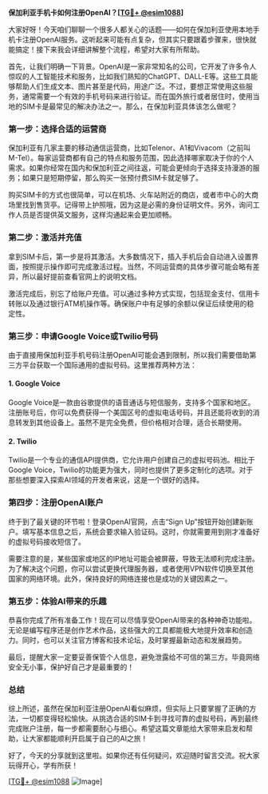 **保加利亚手机卡如何注册OpenAI？[[TG💪+ @esim1088](https://t.me/s/esim1088)]**

大家好呀！今天咱们聊聊一个很多人都关心的话题——如何在保加利亚使用本地手机卡注册OpenAI服务。这听起来可能有点复杂，但其实只要跟着步骤来，很快就能搞定！接下来我会详细讲解整个流程，希望对大家有所帮助。

首先，让我们明确一下背景。OpenAI是一家非常知名的公司，它开发了许多令人惊叹的人工智能技术和服务，比如我们熟知的ChatGPT、DALL-E等。这些工具能够帮助人们生成文本、图片甚至是代码，用途广泛。不过，要想正常使用这些服务，通常需要一个有效的手机号码来进行验证。而在国外旅行或者居住时，使用当地的SIM卡是最常见的解决办法之一。那么，在保加利亚具体该怎么做呢？

### 第一步：选择合适的运营商

保加利亚有几家主要的移动通信运营商，比如Telenor、A1和Vivacom（之前叫M-Tel）。每家运营商都有自己的特点和服务范围，因此选择哪家取决于你的个人需求。如果你经常在国内和保加利亚之间往返，可能会更倾向于选择支持漫游的服务；如果只是短期停留，那么购买一张预付费SIM卡就足够了。

购买SIM卡的方式也很简单，可以在机场、火车站附近的商店，或者市中心的大商场里找到售货亭。记得带上护照哦，因为这是必需的身份证明文件。另外，询问工作人员是否提供英文服务，这样沟通起来会更加顺畅。

### 第二步：激活并充值

拿到SIM卡后，第一步是将其激活。大多数情况下，插入手机后会自动进入设置界面，按照提示操作即可完成激活过程。当然，不同运营商的具体步骤可能会略有差异，所以最好提前查看官网上的说明文档。

激活完成后，别忘了给账户充值。可以通过多种方式实现，包括现金支付、信用卡转账以及通过银行ATM机操作等。确保账户中有足够的余额以保证后续使用的稳定性。

### 第三步：申请Google Voice或Twilio号码

由于直接用保加利亚手机号码注册OpenAI可能会遇到限制，所以我们需要借助第三方平台获取一个国际通用的虚拟号码。这里推荐两种方法：

#### 1. Google Voice
Google Voice是一款由谷歌提供的语音通话与短信服务，支持多个国家和地区。注册账号后，你可以免费获得一个美国区号的虚拟电话号码，并且还能将收到的消息转发到其他设备上。虽然不是完全免费，但价格相对合理，适合长期使用。

#### 2. Twilio
Twilio是一个专业的通信API提供商，它允许用户创建自己的虚拟号码池。相比于Google Voice，Twilio的功能更为强大，同时也提供了更多定制化的选项。对于那些想要深入探索AI领域的开发者来说，这是一个很好的选择。

### 第四步：注册OpenAI账户

终于到了最关键的环节啦！登录OpenAI官网，点击“Sign Up”按钮开始创建新账户。填写基本信息之后，系统会要求输入验证码。这时，你就需要用到刚才准备好的虚拟号码接收短信了。

需要注意的是，某些国家或地区的IP地址可能会被屏蔽，导致无法顺利完成注册。为了解决这个问题，你可以尝试更换代理服务器，或者使用VPN软件切换至其他国家的网络环境。此外，保持良好的网络连接也是成功的关键因素之一。

### 第五步：体验AI带来的乐趣

恭喜你完成了所有准备工作！现在可以尽情享受OpenAI带来的各种神奇功能啦。无论是编写程序还是创作艺术作品，这些强大的工具都能极大地提升效率和创造力。同时，也可以关注官方博客和技术论坛，及时掌握最新动态和发展趋势。

最后，提醒大家一定要妥善保管个人信息，避免泄露给不可信的第三方。毕竟网络安全无小事，保护好自己才是最重要的！

### 总结

综上所述，虽然在保加利亚注册OpenAI看似麻烦，但实际上只要掌握了正确的方法，一切都变得轻松愉快。从挑选合适的SIM卡到寻找可靠的虚拟号码，再到最终完成账户注册，每一步都需要耐心与细心。希望这篇文章能给大家带来启发和帮助，让大家都能顺利开启属于自己的AI之旅！

好了，今天的分享就到这里啦。如果你还有任何疑问，欢迎随时留言交流。祝大家玩得开心，学有所获！

[[TG💪+ @esim1088](https://t.me/s/esim1088) ![Image](https://i.postimg.cc/4NQfJmqS/Snipaste-2025-05-13-00-14-12.png)]
